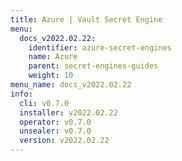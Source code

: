 ```yaml
---
title: Azure | Vault Secret Engine
menu:
  docs_v2022.02.22:
    identifier: azure-secret-engines
    name: Azure
    parent: secret-engines-guides
    weight: 10
menu_name: docs_v2022.02.22
info:
  cli: v0.7.0
  installer: v2022.02.22
  operator: v0.7.0
  unsealer: v0.7.0
  version: v2022.02.22
---
```


